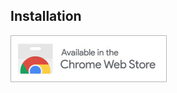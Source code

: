  ## Installation 

[![Chrome web store](asset/chrome-badge.jpg)](https://chromewebstore.google.com/detail/group-left-tabs/hlnenhdekjpgmnpmghadomimlnjplini)
 

